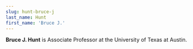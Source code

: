 ```yaml
---
slug: hunt-bruce-j
last_name: Hunt
first_name: 'Bruce J.'
---
```

**Bruce J. Hunt** is Associate Professor at the University of Texas at Austin.